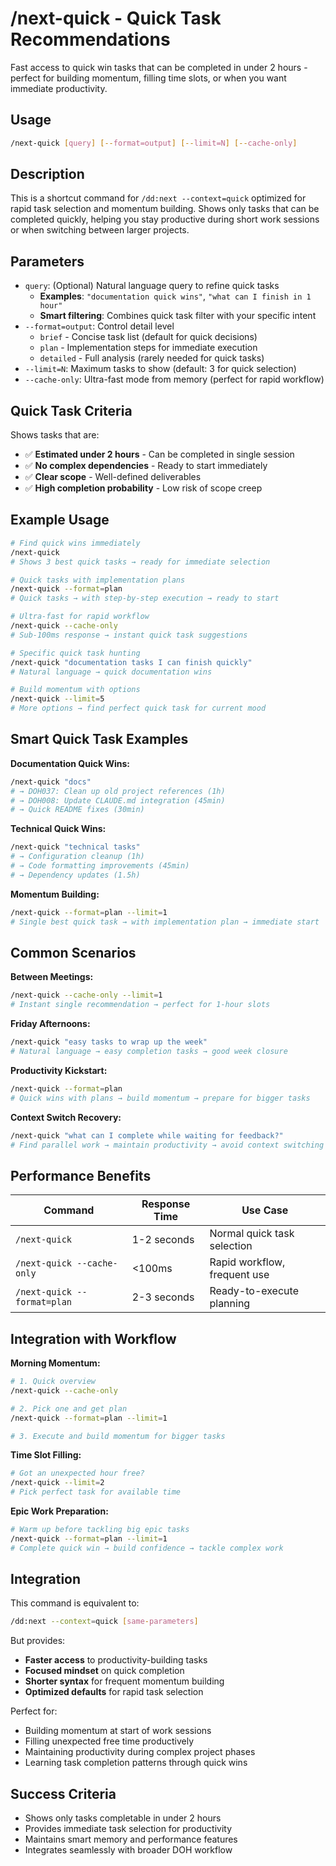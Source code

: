 # /next-quick - Quick Task Recommendations

Fast access to quick win tasks that can be completed in under 2 hours - perfect for building momentum, filling time
slots, or when you want immediate productivity.

## Usage

```bash
/next-quick [query] [--format=output] [--limit=N] [--cache-only]
```

## Description

This is a shortcut command for `/dd:next --context=quick` optimized for rapid task selection and momentum building.
Shows only tasks that can be completed quickly, helping you stay productive during short work sessions or when switching
between larger projects.

## Parameters

- `query`: (Optional) Natural language query to refine quick tasks
  - **Examples**: `"documentation quick wins"`, `"what can I finish in 1 hour"`
  - **Smart filtering**: Combines quick task filter with your specific intent
- `--format=output`: Control detail level
  - `brief` - Concise task list (default for quick decisions)
  - `plan` - Implementation steps for immediate execution
  - `detailed` - Full analysis (rarely needed for quick tasks)
- `--limit=N`: Maximum tasks to show (default: 3 for quick selection)
- `--cache-only`: Ultra-fast mode from memory (perfect for rapid workflow)

## Quick Task Criteria

Shows tasks that are:

- ✅ **Estimated under 2 hours** - Can be completed in single session
- ✅ **No complex dependencies** - Ready to start immediately
- ✅ **Clear scope** - Well-defined deliverables
- ✅ **High completion probability** - Low risk of scope creep

## Example Usage

```bash
# Find quick wins immediately
/next-quick
# Shows 3 best quick tasks → ready for immediate selection

# Quick tasks with implementation plans
/next-quick --format=plan
# Quick tasks → with step-by-step execution → ready to start

# Ultra-fast for rapid workflow
/next-quick --cache-only
# Sub-100ms response → instant quick task suggestions

# Specific quick task hunting
/next-quick "documentation tasks I can finish quickly"
# Natural language → quick documentation wins

# Build momentum with options
/next-quick --limit=5
# More options → find perfect quick task for current mood
```

## Smart Quick Task Examples

**Documentation Quick Wins:**

```bash
/next-quick "docs"
# → DOH037: Clean up old project references (1h)
# → DOH008: Update CLAUDE.md integration (45min)
# → Quick README fixes (30min)
```

**Technical Quick Wins:**

```bash
/next-quick "technical tasks"
# → Configuration cleanup (1h)
# → Code formatting improvements (45min)
# → Dependency updates (1.5h)
```

**Momentum Building:**

```bash
/next-quick --format=plan --limit=1
# Single best quick task → with implementation plan → immediate start
```

## Common Scenarios

**Between Meetings:**

```bash
/next-quick --cache-only --limit=1
# Instant single recommendation → perfect for 1-hour slots
```

**Friday Afternoons:**

```bash
/next-quick "easy tasks to wrap up the week"
# Natural language → easy completion tasks → good week closure
```

**Productivity Kickstart:**

```bash
/next-quick --format=plan
# Quick wins with plans → build momentum → prepare for bigger tasks
```

**Context Switch Recovery:**

```bash
/next-quick "what can I complete while waiting for feedback?"
# Find parallel work → maintain productivity → avoid context switching costs
```

## Performance Benefits

| Command                     | Response Time | Use Case                     |
| --------------------------- | ------------- | ---------------------------- |
| `/next-quick`               | 1-2 seconds   | Normal quick task selection  |
| `/next-quick --cache-only`  | <100ms        | Rapid workflow, frequent use |
| `/next-quick --format=plan` | 2-3 seconds   | Ready-to-execute planning    |

## Integration with Workflow

**Morning Momentum:**

```bash
# 1. Quick overview
/next-quick --cache-only

# 2. Pick one and get plan
/next-quick --format=plan --limit=1

# 3. Execute and build momentum for bigger tasks
```

**Time Slot Filling:**

```bash
# Got an unexpected hour free?
/next-quick --limit=2
# Pick perfect task for available time
```

**Epic Work Preparation:**

```bash
# Warm up before tackling big epic tasks
/next-quick --format=plan --limit=1
# Complete quick win → build confidence → tackle complex work
```

## Integration

This command is equivalent to:

```bash
/dd:next --context=quick [same-parameters]
```

But provides:

- **Faster access** to productivity-building tasks
- **Focused mindset** on quick completion
- **Shorter syntax** for frequent momentum building
- **Optimized defaults** for rapid task selection

Perfect for:

- Building momentum at start of work sessions
- Filling unexpected free time productively
- Maintaining productivity during complex project phases
- Learning task completion patterns through quick wins

## Success Criteria

- Shows only tasks completable in under 2 hours
- Provides immediate task selection for productivity
- Maintains smart memory and performance features
- Integrates seamlessly with broader DOH workflow
